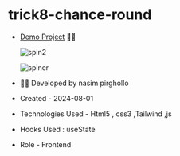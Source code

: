 # trick8-chance-round

- [Demo Project](https://nasim1380p.github.io/Chance-Round/) 👩‍💻


  ![spin2](https://github.com/Nasim1380p/trick8-chance-round/assets/155636802/2d892d9d-358a-4433-a6c4-db4547821919)

  
  ![spiner](https://github.com/Nasim1380p/trick8-chance-round/assets/155636802/64efb9c7-13c9-4c24-b463-97c0d9ddbb36)

- 👩‍🎓 Developed by nasim pirghollo

- Created - 2024-08-01

- Technologies Used - Html5 , css3 ,Tailwind ,js 

- Hooks Used : useState 

- Role - Frontend
